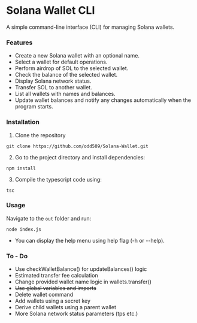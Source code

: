 # Solana Wallet CLI
A simple command-line interface (CLI) for managing Solana wallets.

### Features

- Create a new Solana wallet with an optional name.
- Select a wallet for default operations.
- Perform airdrop of SOL to the selected wallet.
- Check the balance of the selected wallet.
- Display Solana network status.
- Transfer SOL to another wallet.
- List all wallets with names and balances.
- Update wallet balances and notify any changes automatically when the program starts.

### Installation
1) Clone the repository
```
git clone https://github.com/odd509/Solana-Wallet.git
```

2) Go to the project directory and install dependencies:
```
npm install
```

3) Compile the typescript code using:  
```
tsc
```

### Usage
Navigate to the `out` folder and run:
```
node index.js
```
- You can display the help menu using help flag (-h or --help).

### To - Do

* Use checkWalletBalance() for updateBalances() logic
* Estimated transfer fee calculation
* Change provided wallet name logic in wallets.transfer()
* ~~Use global variables and imports~~
* Delete wallet command
* Add wallets using a secret key
* Derive child wallets using a parent wallet
* More Solana network status parameters (tps etc.)